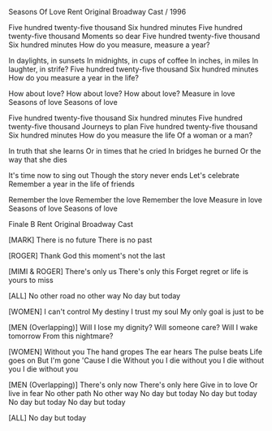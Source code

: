 Seasons Of Love
Rent Original Broadway Cast / 1996

Five hundred twenty-five thousand
Six hundred minutes
Five hundred twenty-five thousand
Moments so dear
Five hundred twenty-five thousand
Six hundred minutes
How do you measure, measure a year?

In daylights, in sunsets
In midnights, in cups of coffee
In inches, in miles
In laughter, in strife?
Five hundred twenty-five thousand
Six hundred minutes
How do you measure a year in the life?

How about love?
How about love?
How about love?
Measure in love
Seasons of love
Seasons of love

Five hundred twenty-five thousand
Six hundred minutes
Five hundred twenty-five thousand
Journeys to plan
Five hundred twenty-five thousand
Six hundred minutes
How do you measure the life
Of a woman or a man?

In truth that she learns
Or in times that he cried
In bridges he burned
Or the way that she dies

It's time now to sing out
Though the story never ends
Let's celebrate
Remember a year in the life of friends

Remember the love
Remember the love
Remember the love
Measure in love
Seasons of love
Seasons of love



Finale B
Rent Original Broadway Cast

[MARK]
There is no future
There is no past

[ROGER]
Thank God this moment's not the last

[MIMI & ROGER]
There's only us
There's only this
Forget regret or life is yours to miss

[ALL]
No other road no other way
No day but today

[WOMEN]
I can't control
My destiny
I trust my soul
My only goal is just to be

[MEN (Overlapping)]
Will I lose my dignity?
Will someone care?
Will I wake tomorrow
From this nightmare?

[WOMEN]
Without you
The hand gropes
The ear hears
The pulse beats
Life goes on
But I'm gone
'Cause I die
Without you
I die without you
I die without you
I die without you

[MEN (Overlapping)]
There's only now
There's only here
Give in to love
Or live in fear
No other path
No other way
No day but today
No day but today
No day but today
No day but today

[ALL]
No day but today
